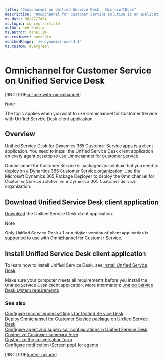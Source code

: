 ```yaml
---
title: "Omnichannel on Unified Service Desk | MicrosoftDocs"
description: "Omnichannel for Customer Service solution is an application that you need to deploy on Unified Service Desk client application."
ms.date: 06/27/2024
ms.topic: concept-article
author: neeranelli
ms.author: nenellim
ms.reviewer: nenellim
monikerRange: '>= dynamics-usd-4.1'
ms.custom: evergreen
---
```



# Omnichannel for Customer Service on Unified Service Desk

[!INCLUDE[cc-use-with-omnichannel](../../includes/cc-use-with-omnichannel.md)]

> [!NOTE]
> The topic applies when you want to use Omnichannel for Customer Service with Unified Service Desk client application.

## Overview

Unified Service Desk for Dynamics 365 Customer Service apps is a client application. You need to install the Unified Service Desk client application on every agent desktop to use Omnichannel for Customer Service. 
 
Omnichannel for Customer Service is packaged as solution that you need to deploy on a Dynamics 365 Customer Service organization. Use the Microsoft Dynamics 365 Package Deployer to deploy the Omnichannel for Customer Service solution on a Dynamics 365 Customer Service organization.

## Download Unified Service Desk client application

[Download](/dynamics365/customer-engagement/unified-service-desk/download-unified-service-desk) the Unified Service Desk client application. 

> [!Note]
> Only Unified Service Desk 4.1 or a higher version of client application is supported to use with Omnichannel for Customer Service.

## Install Unified Service Desk client application

To learn how to install Unified Service Desk, see [Install Unified Service Desk](/dynamics365/customer-engagement/unified-service-desk/admin/install-upgrade-unified-service-desk-client).

Make sure your computer meets all requirements before you install the Unified Service Desk client application. More information: [Unified Service Desk system requirements](/dynamics365/customer-engagement/unified-service-desk/admin/unified-service-desk-system-requirements) 

### See also

[Configure recommended settings for Unified Service Desk](configure-settings-unified-service-desk.md)  
[Deploy Omnichannel for Customer Service package on Unified Service Desk](omnichannel-customer-service-package.md)  
[Configure agent and supervisor configurations in Unified Service Desk](../oc-customizer/create-agent-supervisor-configurations-unified-service-desk.md)  
[Customize Customer summary form](../../customer-service/administer/customize-customer-summary.md)  
[Customize the conversation form](../../customer-service/administer/customize-session-form.md)  
[Configure notification (Screen pop) for agents](../oc-customizer/configure-notification-screen-pop-agents.md)  


[!INCLUDE[footer-include](../../includes/footer-banner.md)]
